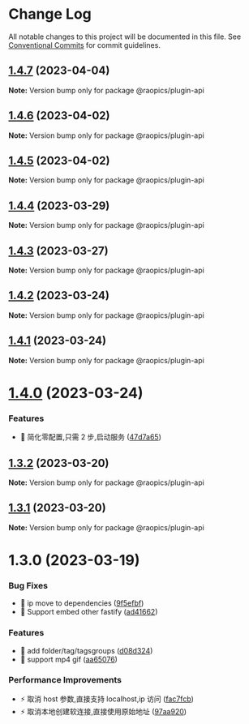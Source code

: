 # Change Log

All notable changes to this project will be documented in this file.
See [Conventional Commits](https://conventionalcommits.org) for commit guidelines.

## [1.4.7](https://github.com/rao-pics/core/compare/@raopics/plugin-api@1.4.6...@raopics/plugin-api@1.4.7) (2023-04-04)

**Note:** Version bump only for package @raopics/plugin-api

## [1.4.6](https://github.com/rao-pics/core/compare/@raopics/plugin-api@1.4.4...@raopics/plugin-api@1.4.6) (2023-04-02)

**Note:** Version bump only for package @raopics/plugin-api

## [1.4.5](https://github.com/rao-pics/core/compare/@raopics/plugin-api@1.4.4...@raopics/plugin-api@1.4.5) (2023-04-02)

**Note:** Version bump only for package @raopics/plugin-api

## [1.4.4](https://github.com/rao-pics/core/compare/@raopics/plugin-api@1.4.3...@raopics/plugin-api@1.4.4) (2023-03-29)

**Note:** Version bump only for package @raopics/plugin-api

## [1.4.3](https://github.com/rao-pics/core/compare/@raopics/plugin-api@1.4.2...@raopics/plugin-api@1.4.3) (2023-03-27)

**Note:** Version bump only for package @raopics/plugin-api

## [1.4.2](https://github.com/rao-pics/core/compare/@raopics/plugin-api@1.4.1...@raopics/plugin-api@1.4.2) (2023-03-24)

**Note:** Version bump only for package @raopics/plugin-api

## [1.4.1](https://github.com/rao-pics/core/compare/@raopics/plugin-api@1.4.0...@raopics/plugin-api@1.4.1) (2023-03-24)

**Note:** Version bump only for package @raopics/plugin-api

# [1.4.0](https://github.com/rao-pics/core/compare/@raopics/plugin-api@1.3.2...@raopics/plugin-api@1.4.0) (2023-03-24)

### Features

- 🎸 简化零配置,只需 2 步,启动服务 ([47d7a65](https://github.com/rao-pics/core/commit/47d7a65b0af5f3ce3d27aa372437dbfdb24df101))

## [1.3.2](https://github.com/rao-pics/core/compare/@raopics/plugin-api@1.3.1...@raopics/plugin-api@1.3.2) (2023-03-20)

**Note:** Version bump only for package @raopics/plugin-api

## [1.3.1](https://github.com/rao-pics/core/compare/@raopics/plugin-api@1.3.0...@raopics/plugin-api@1.3.1) (2023-03-20)

**Note:** Version bump only for package @raopics/plugin-api

# 1.3.0 (2023-03-19)

### Bug Fixes

- 🐛 ip move to dependencies ([9f5efbf](https://github.com/rao-pics/core/commit/9f5efbf47c74e15449cf4614413ca82f37cac5b4))
- 🐛 Support embed other fastify ([ad41662](https://github.com/rao-pics/core/commit/ad416620669d9039eda309b103dc0eb8ff1b9bff))

### Features

- 🎸 add folder/tag/tagsgroups ([d08d324](https://github.com/rao-pics/core/commit/d08d3243130039039beeb566818ac9fbf25778b7))
- 🎸 support mp4 gif ([aa65076](https://github.com/rao-pics/core/commit/aa65076d66eb46c605b5d95a0ab729b790793f32))

### Performance Improvements

- ⚡️ 取消 host 参数,直接支持 localhost,ip 访问 ([fac7fcb](https://github.com/rao-pics/core/commit/fac7fcbc0c304538552f7edc97fab605b56964a0))
- ⚡️ 取消本地创建软连接,直接使用原始地址 ([97aa920](https://github.com/rao-pics/core/commit/97aa92059b486be72900fc2660beffd915d5572a))
